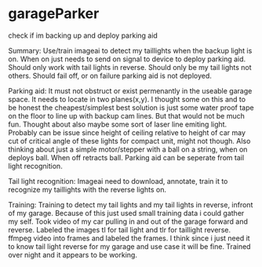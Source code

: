 # garageParker
check if im backing up and deploy parking aid 

Summary: Use/train imageai to detect my taillights when the backup light is on. When on just needs to send on signal to device to deploy parking aid. Should only work with tail lights in reverse. Should only be my tail lights not others. Should fail off, or on failure parking aid is not deployed.

Parking aid:
It must not obstruct or exist permenantly in the useable garage space. It needs to locate in two planes(x,y).
I thought some on this and to be honest the cheapest/simplest best solution is just some water proof tape on the floor to line up with backup cam lines. But that would not be much fun. Thought about also maybe some sort of laser line emiting light. Probably can be issue since height of ceiling relative to height of car may cut of critical angle of these lights for compact unit, might not though. Also thinking about just a simple motor/stepper with a ball on a string, when on deploys ball. When off retracts ball. 
Parking aid can be seperate from tail light recognition.

Tail light recognition:
Imageai need to download, annotate, train it to recognize my taillights with the reverse lights on. 

Training:
Training to detect my tail lights and my tail lights in reverse, infront of my garage. Because of this just used small training data i could gather my self. 
Took video of my car pulling in and out of the garage forward and reverse. Labeled the images tl for tail light and tlr for taillight reverse. 
ffmpeg video into frames and labeled the frames. 
I think since i just need it to know tail light reverse for my garage and use case it will be fine.
Trained over night and it appears to be working.

